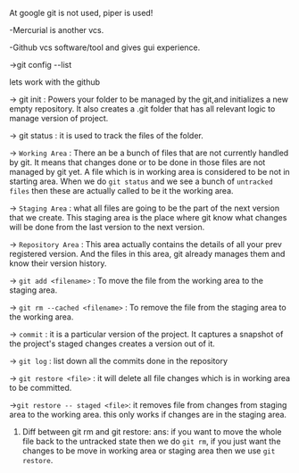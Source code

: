 At google git is not used, piper is used!

-Mercurial is another vcs.

-Github vcs software/tool and gives gui experience.

->git config --list

lets work with the github

-> git init : Powers your folder to be managed by the git,and initializes a new empty repository. It also creates a .git folder that has all relevant logic to manage version of project.

-> git status : it is used to track the files of the folder.

-> `Working Area` : There an be a bunch of files that are not currently handled by git. It means that changes done or to be done in those files are not managed by git yet. A file which is in working area is considered to be not in starting area. When we do `git status` and we see a bunch of `untracked files` then these are actually called to be  it the working area.

-> `Staging Area` : what all files  are going to be the part of the next version that we create. This staging area is the place where git know what changes will be done from the last version to the next version.

-> `Repository Area` : This area actually contains the details of all your prev registered version. And the files in this area, git already manages them and know their version history.

-> `git add <filename>` : To move the file from the working area to the staging area.

-> `git rm --cached <filename>` : To remove the file from the staging area to the working area.

-> `commit` : it is a particular version of the project. It captures a snapshot of the project's staged changes creates a version out of it.

-> `git log` : list down all the commits done in the repository

-> `git restore <file>` : it will delete all file changes which is in working area to be committed.

->`git restore -- staged <file>`:  it removes file from changes from staging area to the working area. this only works if changes are in the staging area.

 

1. Diff between git rm and git restore:
ans: if you want to move the whole file back to the untracked state then we do `git rm`, if you just want the changes to be move in working area or staging area then we use `git restore`. 